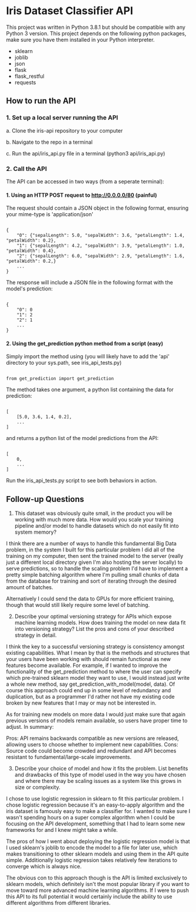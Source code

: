 # Iris Dataset Classifier API
This project was written in Python 3.8.1 but should be compatible with any Python 3 version.
This project depends on the following python packages, make sure you have them installed in your Python interpreter.
- sklearn
- joblib
- json
- flask
- flask_restful
- requests

## How to run the API
### 1. Set up a local server running the API
a. Clone the iris-api repository to your computer

b. Navigate to the repo in a terminal

c. Run the api/iris_api.py file in a terminal (python3 api/iris_api.py)

### 2. Call the API
The API can be accessed in two ways (from a seperate terminal):
#### 1. Using an HTTP POST request to http://0.0.0.0/80 (painful)
The request should contain a JSON object in the following format, ensuring your mime-type is 'application/json'
<pre><code>
{
    "0": {"sepalLength": 5.0, "sepalWidth": 3.6, "petalLength": 1.4, "petalWidth": 0.2},
    "1": {"sepalLength": 4.2, "sepalWidth": 3.9, "petalLength": 1.0, "petalWidth": 0.4},
    "2": {"sepalLength": 6.0, "sepalWidth": 2.9, "petalLength": 1.6, "petalWidth": 0.2,}
    ...
}
</code></pre>

The response will include a JSON file in the following format with the model's prediction:
<pre><code>
{
    "0": 0
    "1": 2
    "2": 1
    ...
}
</code></pre>

#### 2. Using the get_prediction python method from a script (easy)
Simply import the method using (you will likely have to add the 'api' directory to your sys.path, see iris_api_tests.py)
<pre><code>
from get_prediction import get_prediction
</code></pre>
The method takes one argument, a python list containing the data for prediction:
<pre><code>
[
    [5.0, 3.6, 1.4, 0.2],
    ...
]
</code></pre>
and returns a python list of the model predictions from the API:
<pre><code>
[
    0,
    ...
]
</code></pre>

Run the iris_api_tests.py script to see both behaviors in action.

## Follow-up Questions
1. This dataset was obviously quite small, in the product you will be working with much
more data. How would you scale your training pipeline and/or model to handle datasets
which do not easily fit into system memory?

I think there are a number of ways to handle this fundamental Big Data problem, in the system I
built for this particular problem I did all of the training on my computer, then sent the trained
model to the server (really just a different local directory given I'm also hosting the server locally)
to serve predictions, so to handle the scaling problem I'd have to implement a pretty simple
batching algorithm where I'm pulling small chunks of data from the database for training and sort of
iterating through the desired amount of batches.

Alternatively I could send the data to GPUs for more efficient training, though that would still likely
require some level of batching.

2. Describe your optimal versioning strategy for APIs which expose machine learning
models. How does training the model on new data fit into versioning strategy? List the
pros and cons of your described strategy in detail.

I think the key to a successful versioning strategy is consistency amongst existing capabilities.
What I mean by that is the methods and structures that your users have been working with should
remain functional as new features become available. For example, if I wanted to improve the 
functionality of the get_prediction method to where the user can specify which pre-trained sklearn
model they want to use, I would instead just write a whole new method, say get_prediction_with_model(model, data).
Of course this approach could end up in some level of redundancy and duplication, but as a programmer I'd
rather not have my existing code broken by new features that I may or may not be interested in.

As for training new models on more data I would just make sure that again previous versions of models
remain available, so users have proper time to adjust. In summary:

Pros: API remains backwards compatible as new versions are released, allowing users to choose whether
to implement new capabilities.
Cons: Source code could become crowded and redundant and API becomes resistant to fundamental/large-scale
improvements.

3. Describe your choice of model and how it fits the problem. List benefits and drawbacks
of this type of model used in the way you have chosen and where there may be scaling
issues as a system like this grows in size or complexity.

I chose to use logistic regression in sklearn to fit this particular problem. I chose logistic regression
because it's an easy-to-apply algorithm and the iris dataset is famously easy to make a classifier for. I
wanted to make sure I wasn't spending hours on a super complex algorithm when I could be focusing on the API development, something that I had to learn some new frameworks for and I knew might take a while.

The pros of how I went about deploying the logistic regression model is that I used sklearn's joblib to encode the
model to a file for later use, which makes transitioning to other sklearn models and using them in the API
quite simple. Additionally logistic regression takes relatively few iterations to converge which is always nice.

The obvious con to this approach though is the API is limited exclusively to sklearn
models, which definitely isn't the most popular library if you want to move toward more advanced machine
learning algorithms. If I were to push this API to its full potential it would certainly include the
ability to use different algorithms from different libraries.